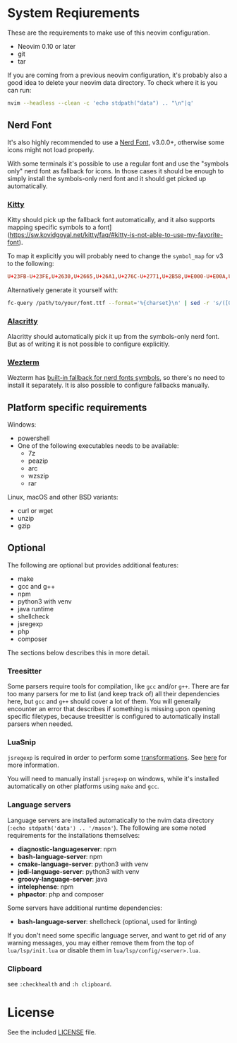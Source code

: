 # System Reqiurements
These are the requirements to make use of this neovim configuration.

- Neovim 0.10 or later
- git
- tar

If you are coming from a previous neovim configuration, it's probably also a
good idea to delete your neovim data directory. To check where it is you can
run:
```sh
nvim --headless --clean -c 'echo stdpath("data") .. "\n"|q'
```

## Nerd Font
It's also highly recommended to use a [Nerd Font](https://www.nerdfonts.com/),
v3.0.0+, otherwise some icons might not load properly.

With some terminals it's possible to use a regular font and use the
"symbols only" nerd font as fallback for icons. In those cases it should be
enough to simply install the symbols-only nerd font and it should get picked up
automatically.

### [Kitty](https://sw.kovidgoyal.net/kitty/)
Kitty should pick up the fallback font automatically, and it also supports
mapping specific symbols to a font](https://sw.kovidgoyal.net/kitty/faq/#kitty-is-not-able-to-use-my-favorite-font).

To map it explicitly you will probably need to change the `symbol_map` for v3 to the following:
```conf
U+23FB-U+23FE,U+2630,U+2665,U+26A1,U+276C-U+2771,U+2B58,U+E000-U+E00A,U+E0A0-U+E0A3,U+E0B0-U+E0C8,U+E0CA,U+E0CC-U+E0D2,U+E0D4,U+E200-U+E2A9,U+E300-U+E3E3,U+E5FA-U+E6AD,U+E700-U+E7C5,U+EA60-U+EA88,U+EA8A-U+EA8C,U+EA8F-U+EAC7,U+EAC9,U+EACC-U+EB09,U+EB0B-U+EB4E,U+EB50-U+EBEB,U+F000-U+F00E,U+F010-U+F01E,U+F021-U+F03E,U+F040-U+F04E,U+F050-U+F05E,U+F060-U+F06E,U+F070-U+F07E,U+F080-U+F08E,U+F090-U+F09E,U+F0A0-U+F0AE,U+F0B0-U+F0B2,U+F0C0-U+F0CE,U+F0D0-U+F0DE,U+F0E0-U+F0EE,U+F0F0-U+F0FE,U+F100-U+F10E,U+F110-U+F11E,U+F120-U+F12E,U+F130-U+F13E,U+F140-U+F14E,U+F150-U+F15E,U+F160-U+F16E,U+F170-U+F17E,U+F180-U+F18E,U+F190-U+F19E,U+F1A0-U+F1AE,U+F1B0-U+F1BE,U+F1C0-U+F1CE,U+F1D0-U+F1DE,U+F1E0-U+F1EE,U+F1F0-U+F1FE,U+F200-U+F20E,U+F210-U+F21E,U+F221-U+F23E,U+F240-U+F24E,U+F250-U+F25E,U+F260-U+F26E,U+F270-U+F27E,U+F280-U+F28E,U+F290-U+F29E,U+F2A0-U+F2AE,U+F2B0-U+F2BE,U+F2C0-U+F2CE,U+F2D0-U+F2DE,U+F2E0,U+F300-U+F32F,U+F400-U+F533,U+F0001-U+F1AF0 Symbols Nerd Font Mono
```

Alternatively generate it yourself with:
```sh
fc-query /path/to/your/font.ttf --format='%{charset}\n' | sed -r 's/([0-9a-f]+)/U+\U\1/g' | sed 's/ /,/g'
```

### [Alacritty](https://alacritty.org/)
Alacritty should automatically pick it up from the symbols-only nerd font. But
as of writing it is not possible to configure explicitly.

### [Wezterm](https://wezfurlong.org/wezterm/index.html)
Wezterm has [built-in fallback for nerd fonts symbols](https://wezfurlong.org/wezterm/config/lua/wezterm/nerdfonts.html),
so there's no need to install it separately. It is also possible to configure
fallbacks manually.

## Platform specific requirements

Windows:
- powershell
- One of the following executables needs to be available:
    - 7z
    - peazip
    - arc
    - wzszip
    - rar

Linux, macOS and other BSD variants:
- curl or wget
- unzip
- gzip

## Optional

The following are optional but provides additional features:

- make
- gcc and g++
- npm
- python3 with venv
- java runtime
- shellcheck
- jsregexp
- php
- composer

The sections below describes this in more detail.

### Treesitter
Some parsers require tools for compilation, like `gcc` and/or `g++`. There are
far too many parsers for me to list (and keep track of) all their dependencies
here, but `gcc` and `g++` should cover a lot of them. You will generally
encounter an error that describes if something is missing upon opening specific
filetypes, because treesitter is configured to automatically install parsers
when needed.

### LuaSnip
`jsregexp` is required in order to perform some [transformations](https://code.visualstudio.com/docs/editor/userdefinedsnippets#_variable-transforms).
See [here](https://github.com/L3MON4D3/LuaSnip/blob/master/DOC.md#transformations)
for more information. 

You will need to manually install `jsregexp` on windows, while it's installed
automatically on other platforms using `make` and `gcc`.

### Language servers
Language servers are installed automatically to the nvim data directory
(`:echo stdpath('data') .. '/mason'`). The following are some noted requirements
for the installations themselves:

- **diagnostic-languageserver**: npm
- **bash-language-server**: npm
- **cmake-language-server**: python3 with venv
- **jedi-language-server**: python3 with venv
- **groovy-language-server**: java
- **intelephense**: npm
- **phpactor**: php and composer

Some servers have additional runtime dependencies:

- **bash-language-server**: shellcheck (optional, used for linting)

If you don't need some specific language server, and want to get rid of any
warning messages, you may either remove them from the top of `lua/lsp/init.lua`
or disable them in `lua/lsp/config/<server>.lua`.

### Clipboard
see `:checkhealth` and `:h clipboard`.

# License
See the included [LICENSE](LICENSE) file.
